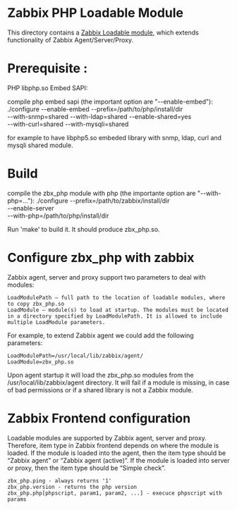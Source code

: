 # Zabbix PHP Loadable Module

This directory contains a [Zabbix Loadable module](https://www.zabbix.com/documentation/3.2/manual/config/items/loadablemodules), which extends functionality of Zabbix
Agent/Server/Proxy. 

# Prerequisite :

PHP libphp.so Embed SAPI:

compile php embed sapi (the important option are "--enable-embed"):
  ./configure --enable-embed --prefix=/path/to/php/install/dir \
  --with-snmp=shared --with-ldap=shared --enable-shared=yes  \
  --with-curl=shared  --with-mysqli=shared 

for example to have libphp5.so embeded library with snmp, ldap, curl and mysqli shared module.

# Build

compile the zbx_php module with php (the importante option are "--with-php=..."):
  ./configure --prefix=/path/to/zabbix/install/dir \
	      --enable-server  \
	      --with-php=/path/to/php/install/dir
	      
Run 'make' to build it. It should produce zbx_php.so.

# Configure zbx_php with zabbix

Zabbix agent, server and proxy support two parameters to deal with modules:

	LoadModulePath – full path to the location of loadable modules, where to copy zbx_php.so
	LoadModule – module(s) to load at startup. The modules must be located in a directory specified by LoadModulePath. It is allowed to include multiple LoadModule parameters.

For example, to extend Zabbix agent we could add the following parameters:

	LoadModulePath=/usr/local/lib/zabbix/agent/
	LoadModule=zbx_php.so

Upon agent startup it will load the zbx_php.so modules from the /usr/local/lib/zabbix/agent directory. It will fail if a module is missing, in case of bad permissions or if a shared library is not a Zabbix module.

# Zabbix Frontend configuration

Loadable modules are supported by Zabbix agent, server and proxy. Therefore, item type in Zabbix frontend depends on where the module is loaded. If the module is loaded into the agent, then the item type should be “Zabbix agent” or “Zabbix agent (active)”. If the module is loaded into server or proxy, then the item type should be “Simple check”.

	zbx_php.ping - always returns '1'
	zbx_php.version - returns the php version
	zbx_php.php[phpscript, param1, param2, ...] - execuce phpscript with params
